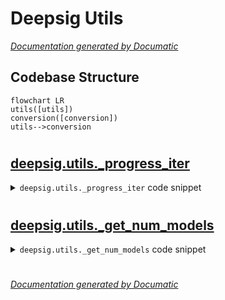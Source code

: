 # Deepsig Utils

[_Documentation generated by Documatic_](https://www.documatic.com)

<!---Documatic-section-Codebase Structure-start--->
## Codebase Structure

<!---Documatic-block-system_architecture-start--->
```mermaid
flowchart LR
utils([utils])
conversion([conversion])
utils-->conversion
```
<!---Documatic-block-system_architecture-end--->

# #
<!---Documatic-section-Codebase Structure-end--->

<!---Documatic-section-deepsig.utils._progress_iter-start--->
## [deepsig.utils._progress_iter](3-deepsig_utils.md#deepsig.utils._progress_iter)

<!---Documatic-section-_progress_iter-start--->
<!---Documatic-block-deepsig.utils._progress_iter-start--->
<details>
	<summary><code>deepsig.utils._progress_iter</code> code snippet</summary>

```python
def _progress_iter(high: int, progress_bar: tqdm):
    current = 0
    while current < high:
        yield current
        current += 1
        progress_bar.update(1)
```
</details>
<!---Documatic-block-deepsig.utils._progress_iter-end--->
<!---Documatic-section-_progress_iter-end--->

# #
<!---Documatic-section-deepsig.utils._progress_iter-end--->

<!---Documatic-section-deepsig.utils._get_num_models-start--->
## [deepsig.utils._get_num_models](3-deepsig_utils.md#deepsig.utils._get_num_models)

<!---Documatic-section-_get_num_models-start--->
<!---Documatic-block-deepsig.utils._get_num_models-start--->
<details>
	<summary><code>deepsig.utils._get_num_models</code> code snippet</summary>

```python
def _get_num_models(scores: ScoreCollection) -> int:
    if isinstance(scores, dict):
        if len(scores) < 2:
            raise ValueError("'scores' argument should contain at least two sets of scores, but only {} found.".format(len(scores)))
        return len(scores)
    elif isinstance(scores, list):
        if not isinstance(scores[0], list):
            raise TypeError("'scores' argument must be nested list of scores when Python lists are used, but elements of type {} found".format(type(scores[0]).__name__))
        return len(scores)
    elif type(scores) in ALLOWED_TYPES:
        scores = CONVERSIONS[type(scores)](scores)
        return scores.shape[0]
    raise TypeError("Invalid type for 'scores', should be nested Python list, dict, Jax / Numpy array or Tensorflow / PyTorch tensor, '{}' found.".format(type(scores).__name__))
```
</details>
<!---Documatic-block-deepsig.utils._get_num_models-end--->
<!---Documatic-section-_get_num_models-end--->

# #
<!---Documatic-section-deepsig.utils._get_num_models-end--->

[_Documentation generated by Documatic_](https://www.documatic.com)
